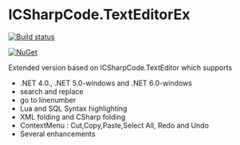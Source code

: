# ICSharpCode.TextEditorEx

[![Build status](https://ci.appveyor.com/api/projects/status/cyaqbvsn9lahvtg2?svg=true)](https://ci.appveyor.com/project/StefH/icsharpcode-texteditorex)

[![NuGet](https://buildstats.info/nuget/ICSharpCode.TextEditorEx)](https://www.nuget.org/packages/ICSharpCode.TextEditorEx)

Extended version based on ICSharpCode.TextEditor which supports

* .NET 4.0., .NET 5.0-windows and .NET 6.0-windows
* search and replace
* go to linenumber
* Lua and SQL Syntax highlighting
* XML folding and CSharp folding
* ContextMenu : Cut,Copy,Paste,Select All, Redo and Undo
* Several enhancements
